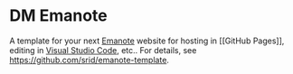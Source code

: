 # DM Emanote

A template for your next [Emanote] website for hosting in [[GitHub Pages]], editing in [Visual Studio Code](https://emanote.srid.ca/resources/vscode), etc.. For details, see https://github.com/srid/emanote-template.

[Emanote]: https://emanote.srid.ca/